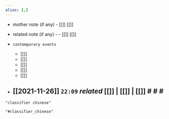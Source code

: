 ```yaml
---
alias: [,]
---
```

- mother note (if any)
		- [[]] [[]]
- related note (if any) -
		- [[]] [[]]
- `contemporary events`
	- [[]]
	- [[]]
	- [[]]
	- [[]]
	- [[]]

- [[2021-11-26]]  `22:09` _related_ [[]] | [[]] | [[]] # # #
	- 

```query
"classifier chinese"
```

```query 2021-11-26 22:09
"#classifier_chinese"
```